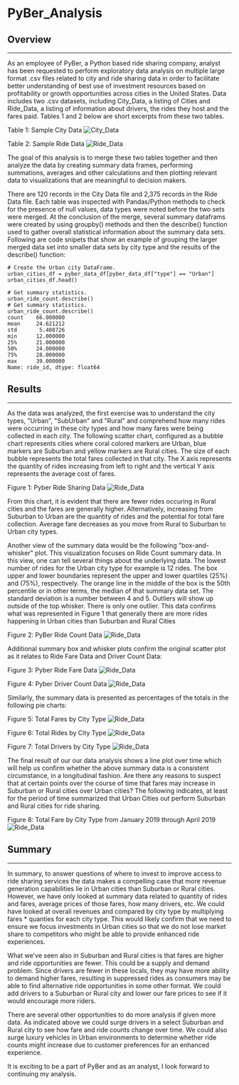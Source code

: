 # PyBer_Analysis

## Overview
---
As an employee of PyBer, a Python based ride sharing company, analyst has been requested to perform exploratory data analysis on multiple large format .csv files related to city and ride sharing data in order to facilitate better understanding of best use of investment resources based on profitability or growth opportunities across cities in the United States.  Data includes two .csv datasets, including City_Data, a listing of Cities and Ride_Data, a listing of information about drivers, the rides they host and the fares paid.  Tables 1 and 2 below are short excerpts from these two tables.  

Table 1:  Sample City Data
![City_Data](analysis/City_Data_Sample.png) 

Table 2:  Sample Ride Data
![Ride_Data](analysis/Ride_Data_Sample.png)

The goal of this analysis is to merge these two tables together and then analyze the data by creating summary data frames, performing summations, averages and other calculations and then plotting relevant data to visualizations that are meaningful to decision makers.

There are 120 records in the City Data file and 2,375 records in the Ride Data file.  Each table was inspected with Pandas/Python methods to check for the presence of null values, data types were noted before the two sets were merged.  At the conclusion of the merge, several summary dataframs were created by using groupby() methods and then the describe() function used to gather overall statistical information about the summary data sets.  Following are code snipets that show an example of grouping the larger merged data set into smaller data sets by city type and the results of the describe() function:

``` Pandas df creation using groupby() method
# Create the Urban city DataFrame.
urban_cities_df = pyber_data_df[pyber_data_df["type"] == "Urban"]
urban_cities_df.head()
```

``` Pandas code and output for the urban cities type dataframe.
# Get summary statistics.
urban_ride_count.describe()
# Get summary statistics.
urban_ride_count.describe()
count    66.000000
mean     24.621212
std       5.408726
min      12.000000
25%      21.000000
50%      24.000000
75%      28.000000
max      39.000000
Name: ride_id, dtype: float64
```



## Results
---

As the data was analyzed, the first exercise was to understand the city types, "Urban", "SubUrban" and "Rural" and comprehend how many rides were occurring in these city types and how many fares were being collected in each city.  The following scatter chart, configured as a bubble chart represents cities where coral colored markers are Urban, blue markers are Suburban and yellow markers are Rural cities.  The size of each bubble represents the total fares collected in that city.  The X axis represents the quantity of rides increasing from left to right and the vertical Y axis represents the average cost of fares.

Figure 1:  Pyber Ride Sharing Data
![Ride_Data](analysis/Fig1.png)

From this chart, it is evident that there are fewer rides occuring in Rural cities and the fares are generally higher.  Alternatively, increasing from Suburban to Urban are the quantity of rides and the potential for total fare collection.  Average fare decreases as you move from Rural to Suburban to Urban city types.

Another view of the summary data would be the following "box-and-whisker" plot.  This visualization focuses on Ride Count summary data.  In this view, one can tell several things about the underlying data.  The lowest number of rides for the Urban city type for example is 12 rides.  The box upper and lower boundaries represent the upper and lower quartiles (25%) and (75%), respectively.  The orange line in the middle of the box is the 50th percentile or in other terms, the median of that summary data set.  The standard deviation is a number between 4 and 5.  Outliers will show up outside of the top whisker.  There is only one outlier.  This data confirms what was represented in Figure 1 that generally there are more rides happening in Urban cities than Suburban and Rural Cities

Figure 2:  PyBer Ride Count Data
![Ride_Data](analysis/Fig2.png)

Additional summary box and whisker plots confirm the original scatter plot as it relates to Ride Fare Data and Driver Count Data:

Figure 3:  Pyber Ride Fare Data
![Ride_Data](analysis/Fig3.png)

Figure 4:  Pyber Driver Count Data
![Ride_Data](analysis/Fig4.png)

Similarly, the summary data is presented as percentages of the totals in the following pie charts:

Figure 5:  Total Fares by City Type
![Ride_Data](analysis/Fig5.png)

Figure 6:  Total Rides by City Type
![Ride_Data](analysis/Fig6.png)

Figure 7:  Total Drivers by City Type 
![Ride_Data](analysis/Fig7.png)

The final result of our our data analysis shows a line plot over time which will help us confirm whether the above summary data is a consistent circumstance, in a longitudinal fashion.  Are there any reasons to suspect that at certain points over the course of time that fares may increase in Suburban or Rural cities over Urban cities?  The following indicates, at least for the period of time summarized that Urban Cities out perform Suburban and Rural cities for ride sharing.

Figure 8:  Total Fare by City Type from January 2019 through April 2019
![Ride_Data](analysis/Fig8.png)


## Summary
---
In summary, to answer questions of where to invest to improve access to ride sharing services the data makes a compelling case that more revenue generation capabilities lie in Urban cities than Suburban or Rural cities.  However, we have only looked at summary data related to quantity of rides and fares, average prices of those fares, how many drivers, etc.  We could have looked at overall revenues and compared by city type by multiplying fares * quanties for each city type.  This would likely confirm that we need to ensure we focus investments in Urban cities so that we do not lose market share to competitors who might be able to provide enhanced ride experiences.

What we've seen also in Suburban and Rural cities is that fares are higher and ride opportunities are fewer.  This could be a supply and demand problem.  Since drivers are fewer in these locals, they may have more ability to demand higher fares, resulting in suppressed rides as consumers may be able to find alternative ride opportunities in some other format.  We could add drivers to a Suburban or Rural city and lower our fare prices to see if it would encourage more riders.

There are several other opportunities to do more analysis if given more data. As indicated above we could surge drivers in a select Suburban and Rural city to see how fare and ride counts change over time.  We could also surge luxury vehicles in Urban environments to determine whether ride counts might increase due to customer preferences for an enhanced experience.

It is exciting to be a part of PyBer and as an analyst, I look forward to continuing my analysis.
